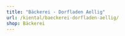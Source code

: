 ```yaml
---
title: "Bäckerei - Dorfladen Aellig"
url: /kiental/baeckerei-dorfladen-aellig/
shop: Bäckerei
---
```

